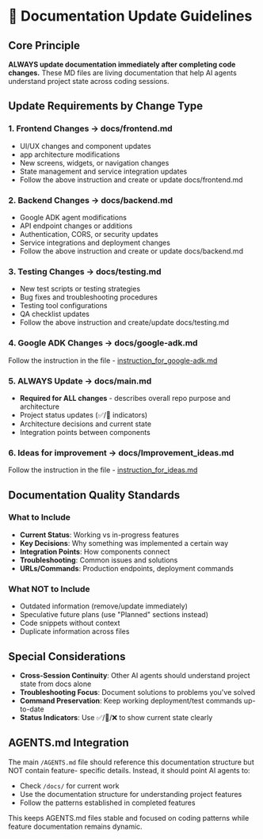 # 📝 Documentation Update Guidelines

## Core Principle
**ALWAYS update documentation immediately after completing code changes.** These MD files are living documentation that help AI agents understand project state across coding sessions.

## Update Requirements by Change Type

### 1. Frontend Changes → docs/frontend.md
- UI/UX changes and component updates
- app architecture modifications
- New screens, widgets, or navigation changes
- State management and service integration updates
- Follow the above instruction and create or update docs/frontend.md

### 2. Backend Changes → docs/backend.md
- Google ADK agent modifications
- API endpoint changes or additions
- Authentication, CORS, or security updates
- Service integrations and deployment changes
- Follow the above instruction and create or update docs/backend.md

### 3. Testing Changes → docs/testing.md
- New test scripts or testing strategies
- Bug fixes and troubleshooting procedures
- Testing tool configurations
- QA checklist updates
- Follow the above instruction and create/update docs/testing.md

### 4. Google ADK Changes → docs/google-adk.md
Follow the instruction in the file - [instruction_for_google-adk.md](docs/instruction_for_google-adk.md)

### 5. **ALWAYS Update** → docs/main.md
- **Required for ALL changes** - describes overall repo purpose and architecture
- Project status updates (✅/🚧 indicators)
- Architecture decisions and current state
- Integration points between components

### 6. Ideas for improvement → docs/Improvement_ideas.md
Follow the instruction in the file - [instruction_for_ideas.md](docs/instruction_for_ideas.md)


## Documentation Quality Standards

### What to Include
- **Current Status**: Working vs in-progress features
- **Key Decisions**: Why something was implemented a certain way
- **Integration Points**: How components connect
- **Troubleshooting**: Common issues and solutions
- **URLs/Commands**: Production endpoints, deployment commands

### What NOT to Include
- Outdated information (remove/update immediately)
- Speculative future plans (use "Planned" sections instead)
- Code snippets without context
- Duplicate information across files

## Special Considerations
- **Cross-Session Continuity**: Other AI agents should understand project state from docs alone
- **Troubleshooting Focus**: Document solutions to problems you've solved
- **Command Preservation**: Keep working deployment/test commands up-to-date
- **Status Indicators**: Use ✅/🚧/❌ to show current state clearly

## AGENTS.md Integration

The main `/AGENTS.md` file should reference this documentation structure but NOT contain feature-
specific details. Instead, it should point AI agents to:
- Check `/docs/` for current work
- Use the documentation structure for understanding project features
- Follow the patterns established in completed features

This keeps AGENTS.md files stable and focused on coding patterns while feature documentation
remains dynamic.
